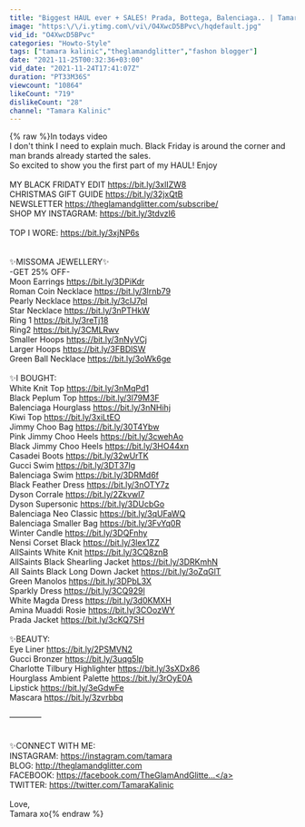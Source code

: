 ```yaml
---
title: "Biggest HAUL ever + SALES! Prada, Bottega, Balenciaga.. | Tamara Kalinic"
image: "https:\/\/i.ytimg.com\/vi\/O4XwcD5BPvc\/hqdefault.jpg"
vid_id: "O4XwcD5BPvc"
categories: "Howto-Style"
tags: ["tamara kalinic","theglamandglitter","fashon blogger"]
date: "2021-11-25T00:32:36+03:00"
vid_date: "2021-11-24T17:41:07Z"
duration: "PT33M36S"
viewcount: "10864"
likeCount: "719"
dislikeCount: "28"
channel: "Tamara Kalinic"
---
```

{% raw %}In todays video <br />I don't think I need to explain much. Black Friday is around the corner and man brands already started the sales.<br />So excited to show you the first part of my HAUL! Enjoy<br /><br />MY BLACK FRIDATY EDIT <a rel="nofollow" target="blank" href="https://bit.ly/3xlIZW8">https://bit.ly/3xlIZW8</a><br />CHRISTMAS GIFT GUIDE <a rel="nofollow" target="blank" href="https://bit.ly/32jxQtB">https://bit.ly/32jxQtB</a><br />NEWSLETTER <a rel="nofollow" target="blank" href="https://theglamandglitter.com/subscribe/">https://theglamandglitter.com/subscribe/</a><br />SHOP MY INSTAGRAM: <a rel="nofollow" target="blank" href="https://bit.ly/3tdvzI6​​">https://bit.ly/3tdvzI6​​</a><br /><br />TOP I WORE: <a rel="nofollow" target="blank" href="https://bit.ly/3xjNP6s">https://bit.ly/3xjNP6s</a><br /><br /><br />✨MISSOMA JEWELLERY✨<br />-GET 25% OFF-<br />Moon Earrings <a rel="nofollow" target="blank" href="https://bit.ly/3DPiKdr">https://bit.ly/3DPiKdr</a><br />Roman Coin Necklace <a rel="nofollow" target="blank" href="https://bit.ly/3lrnb79">https://bit.ly/3lrnb79</a><br />Pearly Necklace <a rel="nofollow" target="blank" href="https://bit.ly/3cIJ7pl">https://bit.ly/3cIJ7pl</a><br />Star Necklace <a rel="nofollow" target="blank" href="https://bit.ly/3nPTHkW">https://bit.ly/3nPTHkW</a><br />Ring 1 <a rel="nofollow" target="blank" href="https://bit.ly/3reTj18">https://bit.ly/3reTj18</a><br />Ring2 <a rel="nofollow" target="blank" href="https://bit.ly/3CMLRwv">https://bit.ly/3CMLRwv</a><br />Smaller Hoops <a rel="nofollow" target="blank" href="https://bit.ly/3nNyVCj">https://bit.ly/3nNyVCj</a><br />Larger Hoops <a rel="nofollow" target="blank" href="https://bit.ly/3FBDlSW">https://bit.ly/3FBDlSW</a><br />Green Ball Necklace <a rel="nofollow" target="blank" href="https://bit.ly/3oWk6ge">https://bit.ly/3oWk6ge</a><br /><br />✨I BOUGHT:<br />White Knit Top <a rel="nofollow" target="blank" href="https://bit.ly/3nMqPd1">https://bit.ly/3nMqPd1</a><br />Black Peplum Top <a rel="nofollow" target="blank" href="https://bit.ly/3l79M3F">https://bit.ly/3l79M3F</a><br />Balenciaga Hourglass <a rel="nofollow" target="blank" href="https://bit.ly/3nNHihj">https://bit.ly/3nNHihj</a><br />Kiwi Top <a rel="nofollow" target="blank" href="https://bit.ly/3xiLtEO">https://bit.ly/3xiLtEO</a><br />Jimmy Choo Bag <a rel="nofollow" target="blank" href="https://bit.ly/30T4Ybw">https://bit.ly/30T4Ybw</a><br />Pink Jimmy Choo Heels <a rel="nofollow" target="blank" href="https://bit.ly/3cwehAo">https://bit.ly/3cwehAo</a><br />Black Jimmy Choo Heels <a rel="nofollow" target="blank" href="https://bit.ly/3HO44xn">https://bit.ly/3HO44xn</a><br />Casadei Boots <a rel="nofollow" target="blank" href="https://bit.ly/32wUrTK">https://bit.ly/32wUrTK</a><br />Gucci Swim <a rel="nofollow" target="blank" href="https://bit.ly/3DT37lg">https://bit.ly/3DT37lg</a><br />Balenciaga Swim <a rel="nofollow" target="blank" href="https://bit.ly/3DRMd6f">https://bit.ly/3DRMd6f</a><br />Black Feather Dress <a rel="nofollow" target="blank" href="https://bit.ly/3nOTY7z">https://bit.ly/3nOTY7z</a><br />Dyson Corrale <a rel="nofollow" target="blank" href="https://bit.ly/2Zkvwl7">https://bit.ly/2Zkvwl7</a><br />Dyson Supersonic <a rel="nofollow" target="blank" href="https://bit.ly/3DUcbGo">https://bit.ly/3DUcbGo</a><br />Balenciaga Neo Classic <a rel="nofollow" target="blank" href="https://bit.ly/3qUFaWQ">https://bit.ly/3qUFaWQ</a><br />Balenciaga Smaller Bag <a rel="nofollow" target="blank" href="https://bit.ly/3FvYq0R">https://bit.ly/3FvYq0R</a><br />Winter Candle <a rel="nofollow" target="blank" href="https://bit.ly/3DQFnhy">https://bit.ly/3DQFnhy</a><br />Nensi Corset Black <a rel="nofollow" target="blank" href="https://bit.ly/3lex1ZZ">https://bit.ly/3lex1ZZ</a><br />AllSaints White Knit <a rel="nofollow" target="blank" href="https://bit.ly/3CQ8znB">https://bit.ly/3CQ8znB</a><br />AllSaints Black Shearling Jacket <a rel="nofollow" target="blank" href="https://bit.ly/3DRKmhN">https://bit.ly/3DRKmhN</a><br />All Saints Black Long Down Jacket <a rel="nofollow" target="blank" href="https://bit.ly/3oZqGlT">https://bit.ly/3oZqGlT</a><br />Green Manolos <a rel="nofollow" target="blank" href="https://bit.ly/3DPbL3X">https://bit.ly/3DPbL3X</a><br />Sparkly Dress <a rel="nofollow" target="blank" href="https://bit.ly/3CQ929l">https://bit.ly/3CQ929l</a><br />White Magda Dress <a rel="nofollow" target="blank" href="https://bit.ly/3d0KMXH">https://bit.ly/3d0KMXH</a><br />Amina Muaddi Rosie <a rel="nofollow" target="blank" href="https://bit.ly/3COozWY">https://bit.ly/3COozWY</a><br />Prada Jacket <a rel="nofollow" target="blank" href="https://bit.ly/3cKQ7SH">https://bit.ly/3cKQ7SH</a><br /><br />✨BEAUTY:<br />Eye Liner <a rel="nofollow" target="blank" href="https://bit.ly/2PSMVN2​">https://bit.ly/2PSMVN2​</a><br />Gucci Bronzer <a rel="nofollow" target="blank" href="https://bit.ly/3uqg5lp​​​">https://bit.ly/3uqg5lp​​​</a><br />Charlotte Tilbury Highlighter <a rel="nofollow" target="blank" href="https://bit.ly/3sXDx86​​​">https://bit.ly/3sXDx86​​​</a><br />Hourglass Ambient Palette <a rel="nofollow" target="blank" href="https://bit.ly/3rOyE0A​​​">https://bit.ly/3rOyE0A​​​</a><br />Lipstick <a rel="nofollow" target="blank" href="https://bit.ly/3eGdwFe​​">https://bit.ly/3eGdwFe​​</a><br />Mascara <a rel="nofollow" target="blank" href="https://bit.ly/3zvrbbq">https://bit.ly/3zvrbbq</a><br /><br />————<br /><br /><br />✨CONNECT WITH ME: <br />INSTAGRAM: <a rel="nofollow" target="blank" href="https://instagram.com/tamara​​​">https://instagram.com/tamara​​​</a> <br />BLOG: <a rel="nofollow" target="blank" href="http://theglamandglitter.com​​​">http://theglamandglitter.com​​​</a> <br />FACEBOOK: <a rel="nofollow" target="blank" href="https://facebook.com/TheGlamAndGlitte...">https://facebook.com/TheGlamAndGlitte...</a><br />TWITTER: <a rel="nofollow" target="blank" href="https://twitter.com/TamaraKalinic​​​">https://twitter.com/TamaraKalinic​​​</a><br /><br />Love,<br />Tamara xo{% endraw %}
